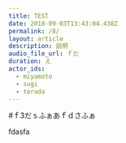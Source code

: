 ```yaml
---
title: TEST
date: 2018-09-03T13:43:04.438Z
permalink: /8/
layout: article
description: 説明
audio_file_url: ｆだ
duration: え
actor_ids:
  - miyamoto
  - sugi
  - terada
---
```

\#ｆ3だｓふぁあｆｄさふぁ

fdasfa
